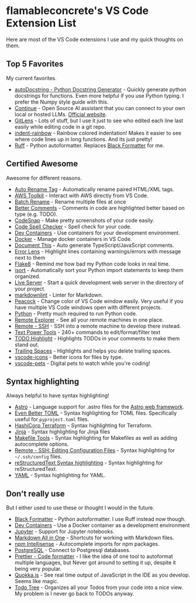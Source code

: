 # flamableconcrete's VS Code Extension List

Here are most of the VS Code extensions I use and my quick thoughts on them.

## Top 5 Favorites

My current favorites.

* [autoDocstring - Python Docstring Generator](https://marketplace.visualstudio.com/items?itemName=njpwerner.autodocstring) - Quickly generate python docstrings for functions. Even more helpful if you use Python typing. I prefer the Numpy style guide with this.
* [Continue](https://marketplace.visualstudio.com/items?itemName=Continue.continue) - Open Source AI assistant that you can connect to your own local or hosted LLMs. [Official website](https://www.continue.dev/).
* [GitLens](https://marketplace.visualstudio.com/items?itemName=eamodio.gitlens) - Lots of stuff, but I use it just to see who edited each line last easily while editing code in a git repo.
* [indent-rainbow](https://marketplace.visualstudio.com/items?itemName=oderwat.indent-rainbow) - Rainbow colored indentation! Makes it easier to see where code lines up in long functions. And its just pretty!
* [Ruff](https://marketplace.visualstudio.com/items?itemName=charliermarsh.ruff) - Python autoformatter. Replaces [Black Formatter](https://marketplace.visualstudio.com/items?itemName=ms-python.black-formatter) for me.

## Certified Awesome

Awesome for different reasons.

* [Auto Rename Tag](https://marketplace.visualstudio.com/items?itemName=formulahendry.auto-rename-tag) - Automatically rename paired HTML/XML tags.
* [AWS Toolkit](https://marketplace.visualstudio.com/items?itemName=AmazonWebServices.aws-toolkit-vscode) - Interact with AWS directly from VS Code.
* [Batch Rename](https://marketplace.visualstudio.com/items?itemName=JannisX11.batch-rename-extension) - Rename multiple files at once
* [Better Comments](https://marketplace.visualstudio.com/items?itemName=aaron-bond.better-comments) - Comments in code are highlighted better based on type (e.g. TODO).
* [CodeSnap](https://marketplace.visualstudio.com/items?itemName=adpyke.codesnap) - Make pretty screenshots of your code easily.
* [Code Spell Checker](https://marketplace.visualstudio.com/items?itemName=streetsidesoftware.code-spell-checker) - Spell check for your code.
* [Dev Containers](https://marketplace.visualstudio.com/items?itemName=ms-vscode-remote.remote-containers) - Use containers for your development environment.
* [Docker](https://marketplace.visualstudio.com/items?itemName=ms-azuretools.vscode-docker) - Manage docker containers in VS Code.
* [Document This](https://marketplace.visualstudio.com/items?itemName=oouo-diogo-perdigao.docthis) - Auto generate TypeScript/JavaScript comments.
* [Error Lens](https://marketplace.visualstudio.com/items?itemName=usernamehw.errorlens) - Highlight lines containing warnings/errors with message next to them
* [Flake8](https://marketplace.visualstudio.com/items?itemName=ms-python.flake8) - Remind me how bad my Python code looks in real time.
* [isort](https://marketplace.visualstudio.com/items?itemName=ms-python.isort) - Automatically sort your Python import statements to keep them organized.
* [Live Server](https://marketplace.visualstudio.com/items?itemName=ritwickdey.LiveServer) - Start a quick development web server in the directory of your project.
* [markdownlint](https://marketplace.visualstudio.com/items?itemName=DavidAnson.vscode-markdownlint) - Linter for Markdown.
* [Peacock](https://marketplace.visualstudio.com/items?itemName=johnpapa.vscode-peacock) - Change color of VS Code window easily. Very useful if you have multiple VS Code windows open with different projects.
* [Python](https://marketplace.visualstudio.com/items?itemName=ms-python.python) - Pretty much required to run Python code.
* [Remote Explorer](https://marketplace.visualstudio.com/items?itemName=ms-vscode.remote-explorer) - See all your remote machines in one place.
* [Remote - SSH](https://marketplace.visualstudio.com/items?itemName=ms-vscode-remote.remote-ssh) - SSH into a remote machine to develop there instead.
* [Text Power Tools](https://marketplace.visualstudio.com/items?itemName=qcz.text-power-tools) - 240+ commands to edit/format/filter text
* [TODO Highlight](https://marketplace.visualstudio.com/items?itemName=wayou.vscode-todo-highlight) - Highlights TODOs in your comments to make them stand out.
* [Trailing Spaces](https://marketplace.visualstudio.com/items?itemName=shardulm94.trailing-spaces) - Highlights and helps you delete trailing spaces.
* [vscode-icons](https://marketplace.visualstudio.com/items?itemName=vscode-icons-team.vscode-icons) - Better icons for files by type.
* [vscode-pets](https://marketplace.visualstudio.com/items?itemName=tonybaloney.vscode-pets) - Digital pets to watch while you're coding!

## Syntax highlighting

Always helpful to have syntax highlighting!

* [Astro](https://marketplace.visualstudio.com/items?itemName=astro-build.astro-vscode) - Language support for .astro files for the [Astro web framework](https://astro.build/).
* [Even Better TOML](https://marketplace.visualstudio.com/items?itemName=tamasfe.even-better-toml) - Syntax highlighting for TOML files. Specifically useful for `pyproject.toml` files.
* [HashiCorp Terraform](https://marketplace.visualstudio.com/items?itemName=HashiCorp.terraform) - Syntax highlighting for Terraform.
* [Jinja](https://marketplace.visualstudio.com/items?itemName=wholroyd.jinja) - Syntax highlighting for Jinja files
* [Makefile Tools](https://marketplace.visualstudio.com/items?itemName=ms-vscode.makefile-tools) - Syntax highlighting for Makefiles as well as adding autocomplete options.
* [Remote - SSH: Editing Configuration Files](https://marketplace.visualstudio.com/items?itemName=ms-vscode-remote.remote-ssh-edit) - Syntax highlighting for `~/.ssh/config` files.
* [reStructuredText Syntax highlighting](https://marketplace.visualstudio.com/items?itemName=trond-snekvik.simple-rst) - Syntax highlighting for reStructuredText.
* [YAML](https://marketplace.visualstudio.com/items?itemName=redhat.vscode-yaml) - Syntax highlighting for YAML.

## Don't really use

But I either used to use these or thought I would in the future.

* [Black Formatter](https://marketplace.visualstudio.com/items?itemName=ms-python.black-formatter) - Python autoformatter. I use Ruff instead now though.
* [Dev Containers](https://marketplace.visualstudio.com/items?itemName=ms-vscode-remote.remote-containers) - Use a Docker container as a development environment
* [Jupyter](https://marketplace.visualstudio.com/items?itemName=ms-toolsai.jupyter) - Support for Jupyter notebooks.
* [Markdown All in One](https://marketplace.visualstudio.com/items?itemName=yzhang.markdown-all-in-one) - Shortcuts for working with Markdown files.
* [npm Intellisense](https://marketplace.visualstudio.com/items?itemName=christian-kohler.npm-intellisense) - Autocomplete imports for npm packages.
* [PostgreSQL](https://marketplace.visualstudio.com/items?itemName=ckolkman.vscode-postgres) - Connect to Postgresql databases.
* [Prettier - Code formatter](https://marketplace.visualstudio.com/items?itemName=esbenp.prettier-vscode) - I like the idea of one tool to autoformat multiple languages, but Never got around to setting it up, despite it being very popular.
* [Quokka.js](https://marketplace.visualstudio.com/items?itemName=WallabyJs.quokka-vscode) - See real time output of JavaScript in the IDE as you develop. Seems like magic.
* [Todo Tree](https://marketplace.visualstudio.com/items?itemName=Gruntfuggly.todo-tree) - Organizes all your Todos from your code into a nice view. My problem is I never go back to TODOs anyway.
